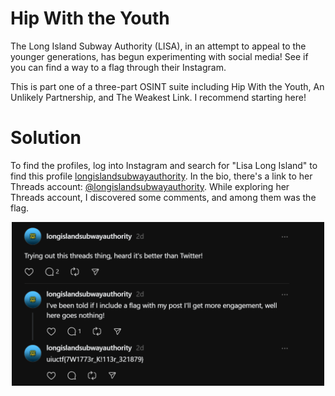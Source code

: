 # Hip With the Youth
The Long Island Subway Authority (LISA), in an attempt to appeal to the younger generations, has begun experimenting with social media! See if you can find a way to a flag through their Instagram.

This is part one of a three-part OSINT suite including Hip With the Youth, An Unlikely Partnership, and The Weakest Link. I recommend starting here!


# Solution

To find the profiles, log into Instagram and search for "Lisa Long Island" to find this profile [longislandsubwayauthority](https://www.instagram.com/longislandsubwayauthority/). In the bio, there's a link to her Threads account: [@longislandsubwayauthority](https://www.threads.net/@longislandsubwayauthority). While exploring her Threads account, I discovered some comments, and among them was the flag.

<p align="center">
  <img src="../OSINT/assets/p2qPQ9KroN.png" width="500" alt="Flag">
</p>
